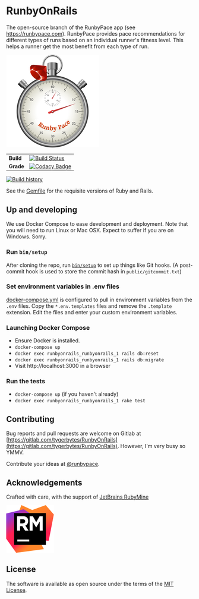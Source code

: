 # RunbyOnRails
The open-source branch of the RunbyPace app (see https://runbypace.com). RunbyPace provides pace recommendations for different types of runs based on an individual runner's fitness level. This helps a runner get the most benefit from each type of run.

[![RunbyPace logo](runbypace_logo.png)](https://runbypace.com)

| | |
| --- | --- |
| **Build** | [![Build Status](https://travis-ci.org/tygerbytes/RunbyOnRails.svg?branch=master)](https://travis-ci.org/tygerbytes/RunbyOnRails) |
| **Grade** | [![Codacy Badge](https://api.codacy.com/project/badge/Grade/7a4cea75f4e34fcab6f6a847e27d548e)](https://www.codacy.com/app/tygerbytes/RunbyOnRails?utm_source=github.com&amp;utm_medium=referral&amp;utm_content=tygerbytes/RunbyOnRails&amp;utm_campaign=Badge_Grade)

[![Build history](https://buildstats.info/travisci/chart/tygerbytes/RunbyOnRails)](https://travis-ci.org/tygerbytes/RunbyOnRails/builds)

See the [Gemfile](Gemfile) for the requisite versions of Ruby and Rails.

## Up and developing
We use Docker Compose to ease development and deployment. Note that you will need to run Linux or Mac OSX. Expect to suffer if you are on Windows. Sorry.

### Run `bin/setup`
After cloning the repo, run [`bin/setup`](bin/setup) to set up things like Git hooks. (A post-commit hook is used to store the commit hash in `public/gitcommit.txt`)

### Set environment variables in .env files
[docker-compose.yml](docker-compose.yml) is configured to pull in environment variables from the `.env` files. Copy the `*.env.templates` files and remove the `.template` extension. Edit the files and enter your custom environment variables.

### Launching Docker Compose
* Ensure Docker is installed.
* `docker-compose up`
* `docker exec runbyonrails_runbyonrails_1 rails db:reset`
* `docker exec runbyonrails_runbyonrails_1 rails db:migrate`
* Visit http://localhost:3000 in a browser

### Run the tests
* `docker-compose up` (if you haven't already)
* `docker exec runbyonrails_runbyonrails_1 rake test`

## Contributing

Bug reports and pull requests are welcome on Gitlab at [https://gitlab.com/tygerbytes/RunbyOnRails](https://gitlab.com/tygerbytes/RunbyOnRails). However, I'm very busy so YMMV.

Contribute your ideas at [@runbypace](https://twitter.com/runbypace).

## Acknowledgements

Crafted with care, with the support of [JetBrains RubyMine](https://www.jetbrains.com/ruby/)

[![RubyMine logo](rubymine.png)](https://www.jetbrains.com/ruby/)


## License

The software is available as open source under the terms of the [MIT License](http://opensource.org/licenses/MIT).
